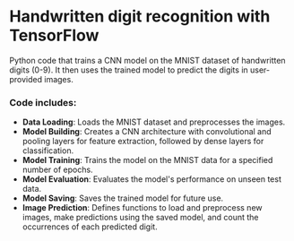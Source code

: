 # Handwritten digit recognition with TensorFlow

Python code that trains a CNN model on the MNIST dataset of handwritten digits (0-9). It then uses the trained model to predict the digits in user-provided images.

### Code includes:

- **Data Loading**: Loads the MNIST dataset and preprocesses the images.
- **Model Building**: Creates a CNN architecture with convolutional and pooling layers for feature extraction, followed by dense layers for classification.
- **Model Training**: Trains the model on the MNIST data for a specified number of epochs.
- **Model Evaluation**: Evaluates the model's performance on unseen test data.
- **Model Saving**: Saves the trained model for future use.
- **Image Prediction**: Defines functions to load and preprocess new images, make predictions using the saved model, and count the occurrences of each predicted digit.
